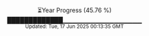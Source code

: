<p align="center">
⏳Year Progress (45.76 %)<br>
█████████████▁▁▁▁▁▁▁▁▁▁▁▁▁▁▁▁▁ <br>
<sub>Updated: Tue, 17 Jun 2025 00:13:35 GMT</sub>
</p>

